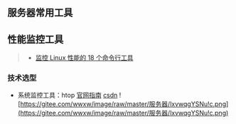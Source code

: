 ## 服务器常用工具



## 性能监控工具

> - [监控 Linux 性能的 18 个命令行工具](https://yq.aliyun.com/articles/540553?spm=a2c4e.11153940.0.0.68c71a93eN3XAv) 

### 技术选型

- 系统监控工具：htop  [官网指南](https://www.tecmint.com/install-htop-linux-process-monitoring-for-rhel-centos-fedora/?spm=a2c4e.10696291.0.0.550019a4nzwKYy)  [csdn](https://blog.csdn.net/qq_41893274/article/details/108901866)  ![https://gitee.com/wwxw/image/raw/master/服务器/lxvwqgYSNu!c.png](https://gitee.com/wwxw/image/raw/master/服务器/lxvwqgYSNu!c.png) 


